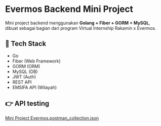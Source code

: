 # Evermos Backend Mini Project

Mini project backend menggunakan **Golang + Fiber + GORM + MySQL**, dibuat sebagai bagian dari program Virtual Internship Rakamin x Evermos.

## 🚀 Tech Stack
- Go 
- Fiber (Web Framework)
- GORM (ORM)
- MySQL (DB)
- JWT (Auth)
- REST API
- EMSIFA API (Wilayah)

## 👉 API testing
[Mini Project Evermos.postman_collection.json](https://github.com/riyandrmd/mini-project-evermos/blob/4598e7033152b758f63bda0ffe37b9be6386e4c1/Mini%20Project%20Evermos.postman_collection.json)

